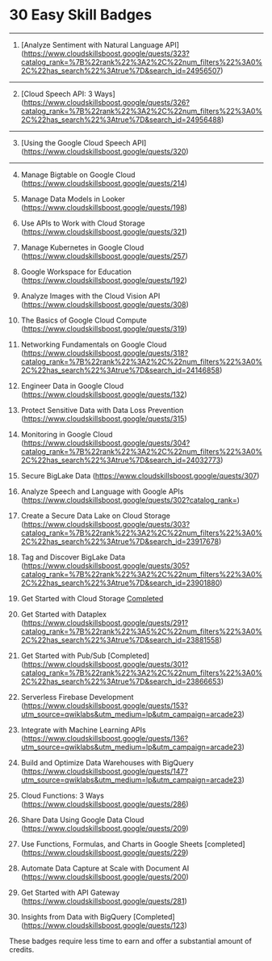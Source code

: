 # 30 Easy Skill Badges

---
1. [Analyze Sentiment with Natural Language API] (https://www.cloudskillsboost.google/quests/323?catalog_rank=%7B%22rank%22%3A2%2C%22num_filters%22%3A0%2C%22has_search%22%3Atrue%7D&search_id=24956507)
---
2. [Cloud Speech API: 3 Ways] (https://www.cloudskillsboost.google/quests/326?catalog_rank=%7B%22rank%22%3A2%2C%22num_filters%22%3A0%2C%22has_search%22%3Atrue%7D&search_id=24956488)
---
3. [Using the Google Cloud Speech API] (https://www.cloudskillsboost.google/quests/320)
--- 
4. Manage Bigtable on Google Cloud 
(https://www.cloudskillsboost.google/quests/214)
6. Manage Data Models in Looker 
(https://www.cloudskillsboost.google/quests/198)
7. Use APIs to Work with Cloud Storage 
(https://www.cloudskillsboost.google/quests/321)
8. Manage Kubernetes in Google Cloud
 (https://www.cloudskillsboost.google/quests/257)
9. Google Workspace for Education 
(https://www.cloudskillsboost.google/quests/192)
10. Analyze Images with the Cloud Vision API 
(https://www.cloudskillsboost.google/quests/308)
11. The Basics of Google Cloud Compute
 (https://www.cloudskillsboost.google/quests/319)
12. Networking Fundamentals on Google Cloud (https://www.cloudskillsboost.google/quests/318?catalog_rank=%7B%22rank%22%3A2%2C%22num_filters%22%3A0%2C%22has_search%22%3Atrue%7D&search_id=24146858)
13. Engineer Data in Google Cloud 
(https://www.cloudskillsboost.google/quests/132)
14. Protect Sensitive Data with Data Loss Prevention 
(https://www.cloudskillsboost.google/quests/315)
15. Monitoring in Google Cloud 
(https://www.cloudskillsboost.google/quests/304?catalog_rank=%7B%22rank%22%3A2%2C%22num_filters%22%3A0%2C%22has_search%22%3Atrue%7D&search_id=24032773)
16. Secure BigLake Data 
(https://www.cloudskillsboost.google/quests/307)
17. Analyze Speech and Language with Google APIs 
(https://www.cloudskillsboost.google/quests/302?catalog_rank=)
18. Create a Secure Data Lake on Cloud Storage (https://www.cloudskillsboost.google/quests/303?catalog_rank=%7B%22rank%22%3A2%2C%22num_filters%22%3A0%2C%22has_search%22%3Atrue%7D&search_id=23917678)


19. Tag and Discover BigLake Data (https://www.cloudskillsboost.google/quests/305?catalog_rank=%7B%22rank%22%3A2%2C%22num_filters%22%3A0%2C%22has_search%22%3Atrue%7D&search_id=23901880)
20. Get Started with Cloud Storage [Completed](https://www.cloudskillsboost.google/quests/290?catalog_rank=%7B%22rank%22%3A6%2C%22num_filters%22%3A1%2C%22has_search%22%3Atrue%7D&search_id=23881576)
21. Get Started with Dataplex (https://www.cloudskillsboost.google/quests/291?catalog_rank=%7B%22rank%22%3A5%2C%22num_filters%22%3A0%2C%22has_search%22%3Atrue%7D&search_id=23881558)
22. Get Started with Pub/Sub [Completed] (https://www.cloudskillsboost.google/quests/301?catalog_rank=%7B%22rank%22%3A2%2C%22num_filters%22%3A0%2C%22has_search%22%3Atrue%7D&search_id=23866653)
23. Serverless Firebase Development (https://www.cloudskillsboost.google/quests/153?utm_source=qwiklabs&utm_medium=lp&utm_campaign=arcade23)
24. Integrate with Machine Learning APIs (https://www.cloudskillsboost.google/quests/136?utm_source=qwiklabs&utm_medium=lp&utm_campaign=arcade23)
25. Build and Optimize Data Warehouses with BigQuery (https://www.cloudskillsboost.google/quests/147?utm_source=qwiklabs&utm_medium=lp&utm_campaign=arcade23)
26. Cloud Functions: 3 Ways 
(https://www.cloudskillsboost.google/quests/286)
27. Share Data Using Google Data Cloud 
(https://www.cloudskillsboost.google/quests/209)
28. Use Functions, Formulas, and Charts in Google Sheets [completed] (https://www.cloudskillsboost.google/quests/229)
29. Automate Data Capture at Scale with Document AI (https://www.cloudskillsboost.google/quests/200)
30. Get Started with API Gateway 
(https://www.cloudskillsboost.google/quests/281)
31. Insights from Data with BigQuery [Completed]
(https://www.cloudskillsboost.google/quests/123)

These badges require less time to earn and offer a substantial amount of credits.
